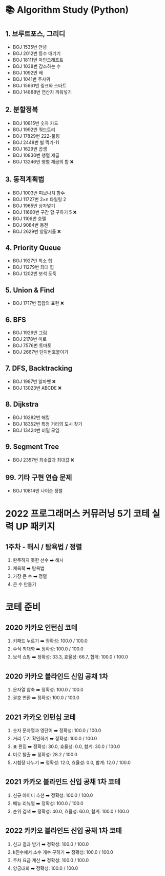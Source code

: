 # 📚 Algorithm Study (Python)

## 1. 브루트포스, 그리디

- BOJ 1535번 안녕
- BOJ 2012번 등수 매기기
- BOJ 18111번 마인크래프트
- BOJ 1038번 감소하는 수
- BOJ 1092번 배 
- BOJ 1041번 주사위
- BOJ 15661번 링크와 스타트
- BOJ 14888번 연산자 끼워넣기


## 2. 분할정복

- BOJ 10815번 숫자 카드
- BOJ 1992번 쿼드트리
- BOJ 17829번 222-풀링
- BOJ 2448번 별 찍기-11
- BOJ 1629번 곱셈
- BOJ 10830번 행렬 제곱
- BOJ 13246번 행렬 제곱의 합 ❌


## 3. 동적계획법

- BOJ 1003번 피보나치 함수
- BOJ 11727번 2×n 타일링 2
- BOJ 1965번 상자넣기
- BOJ 11660번 구간 합 구하기 5 ❌
- BOJ 1106번 호텔
- BOJ 9084번 동전
- BOJ 2629번 양팔저울 ❌


## 4. Priority Queue

- BOJ 1927번 최소 힙
- BOJ 11279번 최대 힙
- BOJ 1202번 보석 도둑


## 5. Union & Find

- BOJ 1717번 집합의 표현 ❌


## 6. BFS

- BOJ 1926번 그림
- BOJ 2178번 미로
- BOJ 7576번 토마토
- BOJ 2667번 단지번호붙이기 


## 7. DFS, Backtracking

- BOJ 1987번 알파벳 ❌
- BOJ 13023번 ABCDE ❌


## 8. Dijkstra

- BOJ 10282번 해킹
- BOJ 18352번 특정 거리의 도시 찾기
- BOJ 13424번 비밀 모임


## 9. Segment Tree

- BOJ 2357번 최솟값과 최대값 ❌


## 99. 기타 구현 연습 문제

- BOJ 10814번 나이순 정렬


# 2022 프로그래머스 커뮤러닝 5기 코테 실력 UP 패키지

## 1주차 - 해시 / 탐욕법 / 정렬

1. 완주하지 못한 선수 ➡️ 해시 
2. 체육복 ➡️ 탐욕법 
3. 가장 큰 수 ➡️ 정렬 
4. 큰 수 만들기 


# 코테 준비

## 2020 카카오 인턴십 코테

1. 키패드 누르기 ➡️ 정확성: 100.0 / 100.0
2. 수식 최대화  ➡️ 정확성: 100.0 / 100.0
3. 보석 쇼핑 ➡️ 정확성: 33.3, 효율성: 66.7, 합계: 100.0 / 100.0


## 2020 카카오 블라인드 신입 공채 1차

1. 문자열 압축 ➡️ 정확성: 100.0 / 100.0
2. 괄호 변환 ➡️ 정확성: 100.0 / 100.0


## 2021 카카오 인턴십 코테

1. 숫자 문자열과 영단어 ➡️ 정확성: 100.0 / 100.0
2. 거리 두기 확인하기 ➡️ 정확성: 100.0 / 100.0
3. 표 편집 ➡️ 정확성: 30.0, 효율성: 0.0, 합계: 30.0 / 100.0
4. 미로 탈출 ➡️ 정확성: 28.2 / 100.0
5. 시험장 나누기 ➡️ 정확성: 12.0, 효율성: 0.0, 합계: 12.0 / 100.0


## 2021 카카오 블라인드 신입 공채 1차 코테
1. 신규 아이디 추천 ➡️ 정확성: 100.0 / 100.0
2. 메뉴 리뉴얼 ➡️ 정확성: 100.0 / 100.0
3. 순위 검색 ➡️ 정확성: 40.0, 효율성: 60.0, 합계: 100.0 / 100.0


## 2022 카카오 블라인드 신입 공채 1차 코테

1. 신고 결과 받기 ➡️ 정확성: 100.0 / 100.0
2. k진수에서 소수 개수 구하기 ➡️ 정확성: 100.0 / 100.0
3. 주차 요금 계산 ➡️ 정확성: 100.0 / 100.0
4. 양궁대회 ➡️ 정확성: 100.0 / 100.0